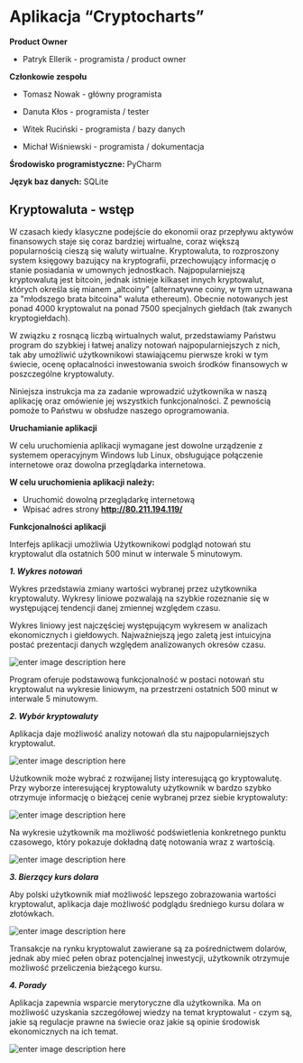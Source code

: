 Aplikacja “Cryptocharts”
=============================
**Product Owner**

-   Patryk Ellerik - programista / product owner
    

**Członkowie zespołu**

-   Tomasz Nowak - główny programista
    
-   Danuta Kłos - programista / tester
    
-   Witek Ruciński - programista / bazy danych
    
-   Michał Wiśniewski - programista / dokumentacja
    

**Środowisko programistyczne:** PyCharm

**Język baz danych:** SQLite
  

## Kryptowaluta - wstęp


W czasach kiedy klasyczne podejście do ekonomii oraz przepływu aktywów finansowych staje się coraz bardziej wirtualne, coraz większą popularnością cieszą się waluty wirtualne. Kryptowaluta, to rozproszony system księgowy bazujący na kryptografii, przechowujący informację o stanie posiadania w umownych jednostkach. Najpopularniejszą kryptowalutą jest bitcoin, jednak istnieje kilkaset innych kryptowalut, których określa się mianem „altcoiny” (alternatywne coiny, w tym uznawana za "młodszego brata bitcoina" waluta ethereum). Obecnie notowanych jest ponad 4000 kryptowalut na ponad 7500 specjalnych giełdach (tak zwanych kryptogiełdach).

W związku z rosnącą liczbą wirtualnych walut, przedstawiamy Państwu program do szybkiej i łatwej analizy notowań najpopularniejszych z nich, tak aby umożliwić użytkownikowi stawiającemu pierwsze kroki w tym świecie, ocenę opłacalności inwestowania swoich środków finansowych w poszczególne kryptowaluty.

Niniejsza instrukcja ma za zadanie wprowadzić użytkownika w naszą aplikację oraz omówienie jej wszystkich funkcjonalności. Z pewnością pomoże to Państwu w obsłudze naszego oprogramowania.



**Uruchamianie aplikacji**

W celu uruchomienia aplikacji wymagane jest dowolne urządzenie z systemem operacyjnym Windows lub Linux, obsługujące połączenie internetowe oraz dowolna przeglądarka internetowa.

  

**W celu uruchomienia aplikacji należy:**

 - Uruchomić dowolną przeglądarkę internetową
 - Wpisać adres strony **http://80.211.194.119/**

  

**Funkcjonalności aplikacji**

Interfejs aplikacji umożliwia Użytkownikowi podgląd notowań stu kryptowalut dla ostatnich 500 minut w interwale 5 minutowym.

***1.  Wykres notowań***
    
Wykres przedstawia zmiany wartości wybranej przez użytkownika kryptowaluty. Wykresy liniowe pozwalają na szybkie rozeznanie się w występującej tendencji danej zmiennej względem czasu.

Wykres liniowy jest najczęściej występującym wykresem w analizach ekonomicznych i giełdowych. Najważniejszą jego zaletą jest intuicyjna postać prezentacji danych względem analizowanych okresów czasu.

![enter image description here](https://lh3.googleusercontent.com/WzR8evm0jeoNBj1fgkgWPgMVdX6vXWrRJzVjhWjDakkfjsZ3g9YRPveNJNjAmvGJSJT4XlqDZDc)

Program oferuje podstawową funkcjonalność w postaci notowań stu kryptowalut na wykresie liniowym, na przestrzeni ostatnich 500 minut w interwale 5 minutowym.

***2.  Wybór kryptowaluty***

Aplikacja daje możliwość analizy notowań dla stu najpopularniejszych kryptowalut.

![enter image description here](https://lh3.googleusercontent.com/XkStySSp9jxshb5s_SuLRWq2vfd9h5nHa51S7xLZq5cLr0FmnstcnfpQkTcn0nc21DufKX8mrmc)

Użutkownik może wybrać z rozwijanej listy interesującą go kryptowalutę.
Przy wyborze interesującej kryptowaluty użytkownik w bardzo szybko otrzymuje informację o bieżącej cenie wybranej przez siebie kryptowaluty:

![enter image description here](https://lh3.googleusercontent.com/JNo1tM6Q3si-IDwuTKFzUaGK3P6Gkogcmy8Ojf4Ln3F0njJtpeY4_ICr09opj2PtW7axdI5KNgM)

Na wykresie użytkownik ma możliwość podświetlenia konkretnego punktu czasowego, który pokazuje dokładną datę notowania wraz z wartością.

![enter image description here](https://lh3.googleusercontent.com/lvCrQt4XLRBjf7JzFx_eKmE_TF0HFf0WICcg3Gy6vdSqmUAuGYAuU0Ilux9ufibgBoihOQGKSfI)

***3. Bierzący kurs dolara***
	
Aby polski użytkownik miał możliwość lepszego zobrazowania wartości kryptowalut, aplikacja daje możliwość podglądu średniego kursu dolara w złotówkach.
	
![enter image description here](https://lh3.googleusercontent.com/UAJAsfrjpXpWfC2HB98CVzLUvvk3LFi_74U8v0i2nu3ykb0yUebc8cGYCnCnCf3kW0fWnIKRSFw)

Transakcje na rynku kryptowalut zawierane są za pośrednictwem dolarów, jednak aby mieć pełen obraz potencjalnej inwestycji, użytkownik otrzymuje możliwość przeliczenia bieżącego kursu.

***4. Porady***

Aplikacja zapewnia wsparcie merytoryczne dla użytkownika. Ma on możliwość uzyskania szczegółowej wiedzy na temat kryptowalut - czym są, jakie są regulacje prawne na świecie oraz jakie są opinie środowisk ekonomicznych na ich temat.
	
![enter image description here](https://lh3.googleusercontent.com/g9_8dbfbXxlBCAjdUiAvNYVkpPog4XA8l8-uRgLaHpsydCjsjPnrBwS3ocl1uahFPuakuUtEu9c)
